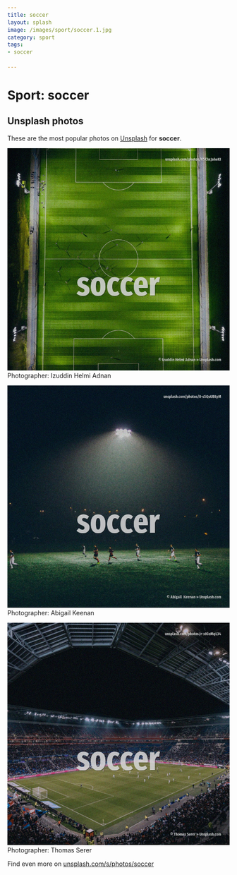 ```yaml
---
title: soccer
layout: splash
image: /images/sport/soccer.1.jpg
category: sport
tags:
- soccer

---
```

# Sport: soccer



 
## Unsplash photos
These are the most popular photos on [Unsplash](https://unsplash.com) for **soccer**.
 
![soccer](/images/sport/soccer.1.jpg)
Photographer:  Izuddin Helmi Adnan
 
![soccer](/images/sport/soccer.2.jpg)
Photographer:  Abigail  Keenan
 
![soccer](/images/sport/soccer.3.jpg)
Photographer:  Thomas Serer
 
Find even more on [unsplash.com/s/photos/soccer](https://unsplash.com/s/photos/soccer)
 
